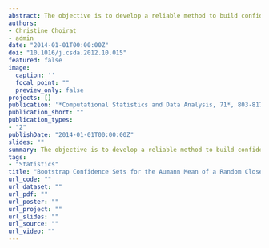 ```yaml
---
abstract: The objective is to develop a reliable method to build confidence sets for the Aumann mean of a random closed set as estimated through the Minkowski empirical mean. First, a general definition of the confidence set for the mean of a random set is provided. Then, a method using a characterization of the confidence set through the support function is proposed and a bootstrap algorithm is described, whose performance is investigated in Monte Carlo simulations.
authors:
- Christine Choirat
- admin
date: "2014-01-01T00:00:00Z"
doi: "10.1016/j.csda.2012.10.015"
featured: false
image:
  caption: ''
  focal_point: ""
  preview_only: false
projects: []
publication: '*Computational Statistics and Data Analysis, 71*, 803-817'
publication_short: ""
publication_types:
- "2"
publishDate: "2014-01-01T00:00:00Z"
slides: ""
summary: The objective is to develop a reliable method to build confidence sets for the Aumann mean of a random closed set as estimated through the Minkowski empirical mean. First, a general definition of the confidence set for the mean of a random set is provided. Then, a method using a characterization of the confidence set through the support function is proposed and a bootstrap algorithm is described, whose performance is investigated in Monte Carlo simulations.
tags:
- "Statistics"
title: "Bootstrap Confidence Sets for the Aumann Mean of a Random Closed Set"
url_code: ""
url_dataset: ""
url_pdf: ""
url_poster: ""
url_project: ""
url_slides: ""
url_source: ""
url_video: ""
---
```


<script type="text/javascript" src="//cdn.plu.mx/widget-details.js"></script>
<a href="https://plu.mx/plum/a/?doi=10.1016/j.csda.2012.10.015" class="plumx-details"></a>

